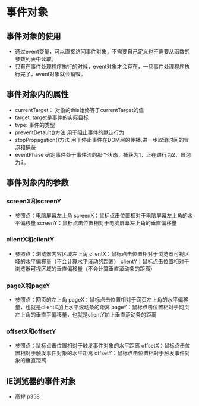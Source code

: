 # 事件对象

## 事件对象的使用

* 通过event变量，可以直接访问事件对象，不需要自己定义也不需要从函数的参数列表中读取。
* 只有在事件处理程序执行的时候，event对象才会存在，一旦事件处理程序执行完了，event对象就会销毁。

## 事件对象内的属性

* currentTarget：  对象的this始终等于currentTarget的值
* target:   target是事件的实际目标
* type:  事件的类型
* preventDefault()方法   用于阻止事件的默认行为
* stopPropagation()方法  用于停止事件在DOM层的传播,进一步取消时间的冒泡和捕获
* eventPhase  确定事件处于事件流的那个状态，捕获为1，正在进行为2，冒泡为3。

## 事件对象内的参数

### screenX和screenY

* 参照点：电脑屏幕左上角
screenX：鼠标点击位置相对于电脑屏幕左上角的水平偏移量
screenY：鼠标点击位置相对于电脑屏幕左上角的垂直偏移量

### clientX和clientY

* 参照点：浏览器内容区域左上角
clientX：鼠标点击位置相对于浏览器可视区域的水平偏移量（不会计算水平滚动的距离）
clientY：鼠标点击位置相对于浏览器可视区域的垂直偏移量（不会计算垂直滚动条的距离）

### pageX和pageY

* 参照点：网页的左上角
pageX：鼠标点击位置相对于网页左上角的水平偏移量，也就是clientX加上水平滚动条的距离
pageY：鼠标点击位置相对于网页左上角的垂直平偏移量，也就是clientY加上垂直滚动条的距离

### offsetX和offsetY

* 参照点：鼠标点击位置相对于触发事件对象的水平距离
offsetX：鼠标点击位置相对于触发事件对象的水平距离
offsetY：鼠标点击位置相对于触发事件对象的垂直距离

## IE浏览器的事件对象

* 高程 p358
